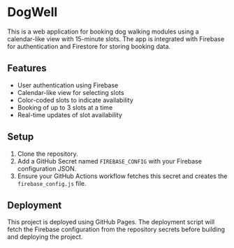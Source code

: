 # DogWell

This is a web application for booking dog walking modules using a calendar-like view with 15-minute slots. The app is integrated with Firebase for authentication and Firestore for storing booking data.

## Features

- User authentication using Firebase
- Calendar-like view for selecting slots
- Color-coded slots to indicate availability
- Booking of up to 3 slots at a time
- Real-time updates of slot availability

## Setup

1. Clone the repository.
2. Add a GitHub Secret named `FIREBASE_CONFIG` with your Firebase configuration JSON.
3. Ensure your GitHub Actions workflow fetches this secret and creates the `firebase_config.js` file.

## Deployment

This project is deployed using GitHub Pages. The deployment script will fetch the Firebase configuration from the repository secrets before building and deploying the project.
